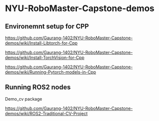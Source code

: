 # NYU-RoboMaster-Capstone-demos

## Environemnt setup for CPP

https://github.com/Gaurang-1402/NYU-RoboMaster-Capstone-demos/wiki/Install-Libtorch-for-Cpp

https://github.com/Gaurang-1402/NYU-RoboMaster-Capstone-demos/wiki/Install-TorchVision-for-Cpp

https://github.com/Gaurang-1402/NYU-RoboMaster-Capstone-demos/wiki/Running-Pytorch-models-in-Cpp

## Running ROS2 nodes

Demo_cv package

https://github.com/Gaurang-1402/NYU-RoboMaster-Capstone-demos/wiki/ROS2-Traditional-CV-Project
